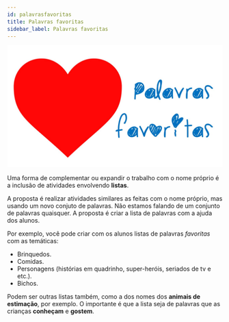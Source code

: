 ```yaml
---
id: palavrasfavoritas
title: Palavras favoritas
sidebar_label: Palavras favoritas
---
```

![Imagens da atividade de alfabetização Palavras Favoritas](./assets/atividade-palavras-favoritas.jpg) 

Uma forma de complementar ou expandir o trabalho com o nome próprio é a inclusão de atividades envolvendo **listas**.

A proposta é realizar atividades similares as feitas com o nome próprio, mas usando um novo conjuto de palavras.
Não estamos falando de um conjunto de palavras quaisquer.
A proposta é criar a lista de palavras com a ajuda dos alunos.

Por exemplo, você pode criar com os alunos listas de palavras *favoritas* com as temáticas:
* Brinquedos.
* Comidas.
* Personagens (histórias em quadrinho, super-heróis, seriados de tv e etc.).
* Bichos.

Podem ser outras listas também, como a dos nomes dos **animais de estimação**, por exemplo.
O importante é que a lista seja de palavras que as crianças **conheçam** e **gostem**.


